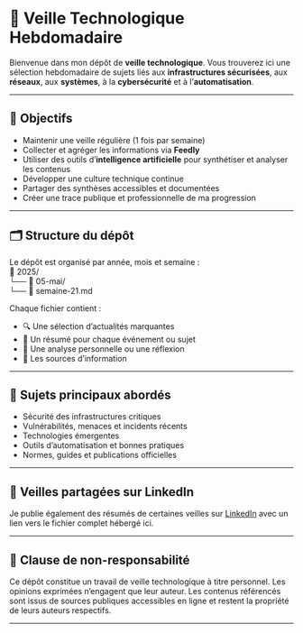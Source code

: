 # 📡 Veille Technologique Hebdomadaire

Bienvenue dans mon dépôt de **veille technologique**. Vous trouverez ici une sélection hebdomadaire de sujets liés aux **infrastructures sécurisées**, aux **réseaux**, aux **systèmes**, à la **cybersécurité** et à l’**automatisation**.

---

## 🎯 Objectifs

- Maintenir une veille régulière (1 fois par semaine)  
- Collecter et agréger les informations via **Feedly**  
- Utiliser des outils d’**intelligence artificielle** pour synthétiser et analyser les contenus  
- Développer une culture technique continue  
- Partager des synthèses accessibles et documentées  
- Créer une trace publique et professionnelle de ma progression

---

## 🗂️ Structure du dépôt

Le dépôt est organisé par année, mois et semaine :  
📁 2025/  
└── 📁 05-mai/  
└── 📄 semaine-21.md  

Chaque fichier contient :

- 🔍 Une sélection d’actualités marquantes
- 🧵 Un résumé pour chaque événement ou sujet
- 🧠 Une analyse personnelle ou une réflexion
- 🔗 Les sources d’information

---

## 📌 Sujets principaux abordés

- Sécurité des infrastructures critiques
- Vulnérabilités, menaces et incidents récents
- Technologies émergentes
- Outils d’automatisation et bonnes pratiques
- Normes, guides et publications officielles

---

## 🔗 Veilles partagées sur LinkedIn

Je publie également des résumés de certaines veilles sur [LinkedIn](https://www.linkedin.com/in/sybill-gribonval-0ab964165/) avec un lien vers le fichier complet hébergé ici.

---

## 🔐 Clause de non-responsabilité
Ce dépôt constitue un travail de veille technologique à titre personnel. Les opinions exprimées n’engagent que leur auteur. Les contenus référencés sont issus de sources publiques accessibles en ligne et restent la propriété de leurs auteurs respectifs.

---
